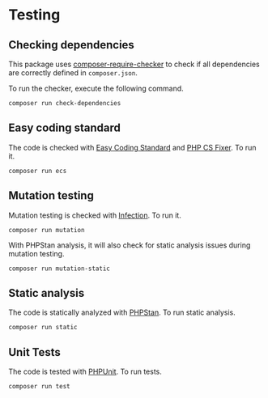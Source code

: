 # Testing

## Checking dependencies

This package uses [composer-require-checker](https://github.com/maglnet/ComposerRequireChecker) to check if all dependencies are correctly defined in `composer.json`.

To run the checker, execute the following command.

```shell
composer run check-dependencies
```

## Easy coding standard

The code is checked with [Easy Coding Standard](https://github.com/easy-coding-standard/easy-coding-standard) and
[PHP CS Fixer](https://github.com/PHP-CS-Fixer/PHP-CS-Fixer). To run it.

```shell
composer run ecs
```

## Mutation testing

Mutation testing is checked with [Infection](https://infection.github.io/). To run it.

```shell
composer run mutation
```

With PHPStan analysis, it will also check for static analysis issues during mutation testing.

```shell
composer run mutation-static
```

## Static analysis

The code is statically analyzed with [PHPStan](https://phpstan.org/). To run static analysis.

```shell
composer run static
```

## Unit Tests

The code is tested with [PHPUnit](https://phpunit.de/). To run tests.

```shell
composer run test
```
